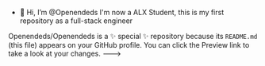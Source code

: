 - 👋 Hi, I’m @Openendeds
I'm now a ALX Student, this is my first repository as a full-stack engineer



Openendeds/Openendeds is a ✨ special ✨ repository because its `README.md` (this file) appears on your GitHub profile.
You can click the Preview link to take a look at your changes.
--->
